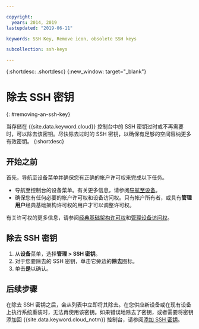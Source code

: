 ```yaml
---

copyright:
  years: 2014, 2019
lastupdated: "2019-06-11"

keywords: SSH Key, Remove icon, obsolete SSH keys

subcollection: ssh-keys

---
```


{:shortdesc: .shortdesc}
{:new_window: target="_blank"}

# 除去 SSH 密钥
{: #removing-an-ssh-key}

当存储在 {{site.data.keyword.cloud}} 控制台中的 SSH 密钥过时或不再需要时，可以除去该密钥。尽快除去过时的 SSH 密钥，以确保有足够的空间容纳更多有效密钥。
{:shortdesc}

## 开始之前
首先，导航至设备菜单并确保您有正确的帐户许可权来完成以下任务。

* 导航至控制台的设备菜单。有关更多信息，请参阅[导航至设备](/docs/infrastructure/ssh-keys?topic=virtual-servers-navigating-devices)。
* 确保您有任何必要的帐户许可权和设备访问权。只有帐户所有者，或具有**管理用户**经典基础架构许可权的用户才可以调整许可权。

有关许可权的更多信息，请参阅[经典基础架构许可权](/docs/iam?topic=iam-infrapermission#infrapermission)和[管理设备访问权](/docs/vsi?topic=virtual-servers-managing-device-access)。

## 除去 SSH 密钥

1. 从**设备**菜单，选择**管理 > SSH 密钥**。
2. 对于您要除去的 SSH 密钥，单击它旁边的**除去**图标。
3. 单击**是**以确认。 

## 后续步骤

在除去 SSH 密钥之后，会从列表中立即将其除去。在您供应新设备或在现有设备上执行系统重装时，无法再使用该密钥。如果错误地除去了密钥，或者需要将密钥添加回 {{site.data.keyword.cloud_notm}} 控制台，请参阅[添加 SSH 密钥](/docs/infrastructure/ssh-keys?topic=ssh-keys-adding-an-ssh-key#adding-an-ssh-key)。
